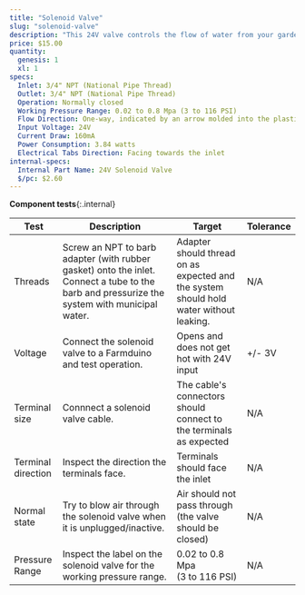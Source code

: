 ```yaml
---
title: "Solenoid Valve"
slug: "solenoid-valve"
description: "This 24V valve controls the flow of water from your garden hose to FarmBot's tubing."
price: $15.00
quantity:
  genesis: 1
  xl: 1
specs:
  Inlet: 3/4" NPT (National Pipe Thread)
  Outlet: 3/4" NPT (National Pipe Thread)
  Operation: Normally closed
  Working Pressure Range: 0.02 to 0.8 Mpa (3 to 116 PSI)
  Flow Direction: One-way, indicated by an arrow molded into the plastic
  Input Voltage: 24V
  Current Draw: 160mA
  Power Consumption: 3.84 watts
  Electrical Tabs Direction: Facing towards the inlet
internal-specs:
  Internal Part Name: 24V Solenoid Valve
  $/pc: $2.60
---
```


**Component tests**{:.internal}

|Test         |Description  |Target       |Tolerance    |
|-------------|-------------|-------------|-------------|
|Threads      |Screw an NPT to barb adapter (with rubber gasket) onto the inlet. Connect a tube to the barb and pressurize the system with municipal water.|Adapter should thread on as expected and the system should hold water without leaking.|N/A
|Voltage      |Connect the solenoid valve to a Farmduino and test operation.|Opens and does not get hot with 24V input|+/- 3V
|Terminal size|Connnect a solenoid valve cable.|The cable's connectors should connect to the terminals as expected|N/A
|Terminal direction|Inspect the direction the terminals face.|Terminals should face the inlet|N/A
|Normal state |Try to blow air through the solenoid valve when it is unplugged/inactive.|Air should not pass through (the valve should be closed)|N/A
|Pressure Range|Inspect the label on the solenoid valve for the working pressure range.|0.02 to 0.8 Mpa<br>(3 to 116 PSI)|N/A

